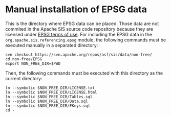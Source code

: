 # Manual installation of EPSG data

This is the directory where EPSG data can be placed.
Those data are not commited in the Apache SIS source code repository because
they are licensed under [EPSG terms of use](https://epsg.org/terms-of-use.html).
For including the EPSG data in the `org.apache.sis.referencing.epsg` module,
the following commands must be executed manually in a separated directory:

```shell
svn checkout https://svn.apache.org/repos/asf/sis/data/non-free/
cd non-free/EPSG
export NON_FREE_DIR=$PWD
```

Then, the following commands must be executed with this directory as the current directory:

```shell
ln --symbolic $NON_FREE_DIR/LICENSE.txt
ln --symbolic $NON_FREE_DIR/LICENSE.html
ln --symbolic $NON_FREE_DIR/Tables.sql
ln --symbolic $NON_FREE_DIR/Data.sql
ln --symbolic $NON_FREE_DIR/FKeys.sql
cd -
```
